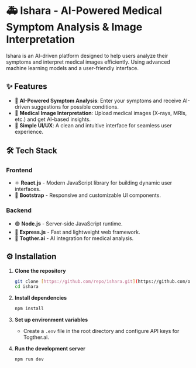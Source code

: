 # 🚑 Ishara - AI-Powered Medical Symptom Analysis & Image Interpretation

Ishara is an AI-driven platform designed to help users analyze their symptoms and interpret medical images efficiently. Using advanced machine learning models and a user-friendly interface.

## ✨ Features

- 🤖 **AI-Powered Symptom Analysis**: Enter your symptoms and receive AI-driven suggestions for possible conditions.
- 🏥 **Medical Image Interpretation**: Upload medical images (X-rays, MRIs, etc.) and get AI-based insights.
- 🎨 **Simple UI/UX**: A clean and intuitive interface for seamless user experience.


## 🛠 Tech Stack

### Frontend
- ⚛️ **React.js** - Modern JavaScript library for building dynamic user interfaces.
- 🎨 **Bootstrap** - Responsive and customizable UI components.

### Backend
- 🟢 **Node.js** - Server-side JavaScript runtime.
- 🚀 **Express.js** - Fast and lightweight web framework.
- 🧠 **Togther.ai** - AI integration for medical analysis.

## ⚙️ Installation

1. **Clone the repository**
   ```bash
   git clone [https://github.com/repo/ishara.git](https://github.com/ousafa/salamHack-2025-Ishara-Project.git)
   cd ishara
   ```

2. **Install dependencies**
   ```bash
   npm install
   ```

3. **Set up environment variables**
   - Create a `.env` file in the root directory and configure  API keys for Togther.ai.

4. **Run the development server**
   ```bash
   npm run dev
   ```

